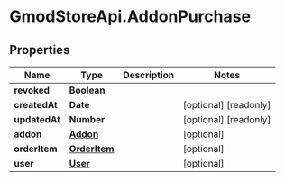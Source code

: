 # GmodStoreApi.AddonPurchase

## Properties

Name | Type | Description | Notes
------------ | ------------- | ------------- | -------------
**revoked** | **Boolean** |  | 
**createdAt** | **Date** |  | [optional] [readonly] 
**updatedAt** | **Number** |  | [optional] [readonly] 
**addon** | [**Addon**](Addon.md) |  | [optional] 
**orderItem** | [**OrderItem**](OrderItem.md) |  | [optional] 
**user** | [**User**](User.md) |  | [optional] 


